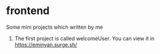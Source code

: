 # frontend
Some mini projects which written by me
1. The first project is called welcomeUser. You can view it in
https://eminyan.surge.sh/
